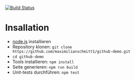 [![Build Status](https://travis-ci.org/maximilianschmitt1/github-demo.svg?branch=master)](https://travis-ci.org/maximilianschmitt1/github-demo)

# Insallation

* [node.js](http://nodejs.org/) installieren
* Repository klonen: `git clone https://github.com/maximilianschmitt1/github-demo.git`
* `cd github-demo`
* Tools installieren: `npm install`
* Seite generieren: `npm run build`
* Unit-tests durchführen: `npm test`